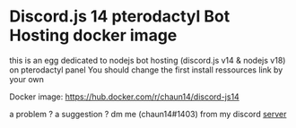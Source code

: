 # Discord.js 14 pterodactyl Bot Hosting docker image

this is an egg dedicated to nodejs bot hosting (discord.js v14 & nodejs v18) on pterodactyl panel 
You should change the first install ressources link by your own


Docker image: https://hub.docker.com/r/chaun14/discord-js14


a problem ? a suggestion ? dm me (chaun14#1403) from my discord [server](https://discord.gg/gqFCbCN)
